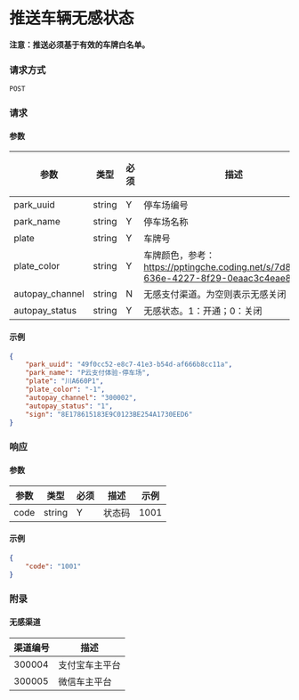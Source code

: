 # 推送车辆无感状态

**注意：推送必须基于有效的车牌白名单。**

### 请求方式

`POST`

### 请求

#### 参数

| 参数 | 类型 | 必须 | 描述 | 示例值 |
|-|-|-|-|-|
| park_uuid      | string | Y    | 停车场编号       |        |
| park_name      | string | Y    | 停车场名称       |        |
| plate          | string | Y    | 车牌号           |        |
| plate_color    | string | Y    | 车牌颜色，参考：https://pptingche.coding.net/s/7d8bdcd9-636e-4227-8f29-0eaac3c4eae8 ||
| autopay_channel       | string | N    | 无感支付渠道。为空则表示无感关闭 ||
| autopay_status       | string | Y | 无感状态。1：开通；0：关闭 |        |

#### 示例

```json
{
    "park_uuid": "49f0cc52-e8c7-41e3-b54d-af666b8cc11a",
    "park_name": "P云支付体验-停车场",
    "plate": "川A660P1",
    "plate_color": "-1",
    "autopay_channel": "300002",
    "autopay_status": "1",
    "sign": "8E178615183E9C0123BE254A1730EED6"
}
```

### 响应

#### 参数

| 参数 | 类型 | 必须 | 描述 | 示例 |
|-|-|-|-|-|
| code | string | Y | 状态码 | 1001 |

#### 示例

```json
{
    "code": "1001"
}
```

### 附录

#### 无感渠道
|渠道编号|描述|
|-|-|
|300004|支付宝车主平台|
|300005|微信车主平台|
